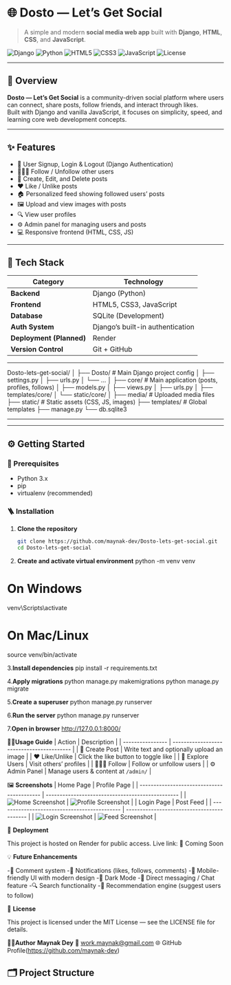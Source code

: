 # 🌐 Dosto — Let’s Get Social

> A simple and modern **social media web app** built with **Django**, **HTML**, **CSS**, and **JavaScript**.

![Django](https://img.shields.io/badge/Django-4.x-green?style=for-the-badge&logo=django)
![Python](https://img.shields.io/badge/Python-3.x-blue?style=for-the-badge&logo=python)
![HTML5](https://img.shields.io/badge/HTML5-orange?style=for-the-badge&logo=html5)
![CSS3](https://img.shields.io/badge/CSS3-blue?style=for-the-badge&logo=css3)
![JavaScript](https://img.shields.io/badge/JavaScript-yellow?style=for-the-badge&logo=javascript)
![License](https://img.shields.io/badge/License-MIT-red?style=for-the-badge)

---

## 🧠 Overview

**Dosto — Let’s Get Social** is a community-driven social platform where users can connect, share posts, follow friends, and interact through likes.  
Built with Django and vanilla JavaScript, it focuses on simplicity, speed, and learning core web development concepts.

---

## ✨ Features

- 🔐 User Signup, Login & Logout (Django Authentication)
- 🧑‍🤝‍🧑 Follow / Unfollow other users
- 📝 Create, Edit, and Delete posts
- ❤️ Like / Unlike posts
- 🏠 Personalized feed showing followed users’ posts
- 🖼️ Upload and view images with posts
- 🔍 View user profiles
- ⚙️ Admin panel for managing users and posts
- 💻 Responsive frontend (HTML, CSS, JS)

---

## 🧩 Tech Stack

| Category | Technology |
|-----------|-------------|
| **Backend** | Django (Python) |
| **Frontend** | HTML5, CSS3, JavaScript |
| **Database** | SQLite (Development) |
| **Auth System** | Django’s built-in authentication |
| **Deployment (Planned)** | Render |
| **Version Control** | Git + GitHub |

---

Dosto-lets-get-social/
│
├── Dosto/ # Main Django project config
│ ├── settings.py
│ ├── urls.py
│ └── ...
│
├── core/ # Main application (posts, profiles, follows)
│ ├── models.py
│ ├── views.py
│ ├── urls.py
│ ├── templates/core/
│ └── static/core/
│
├── media/ # Uploaded media files
├── static/ # Static assets (CSS, JS, images)
├── templates/ # Global templates
├── manage.py
└── db.sqlite3

---


---

## ⚙️ Getting Started

### 🔧 Prerequisites

- Python 3.x  
- pip  
- virtualenv (recommended)  

### 🪜 Installation

1. **Clone the repository**
   ```bash
   git clone https://github.com/maynak-dev/Dosto-lets-get-social.git
   cd Dosto-lets-get-social

2. **Create and activate virtual environment**
python -m venv venv
# On Windows
venv\Scripts\activate
# On Mac/Linux
source venv/bin/activate

3.**Install dependencies**
pip install -r requirements.txt

4.**Apply migrations**
python manage.py makemigrations
python manage.py migrate

5.**Create a superuser**
python manage.py runserver

6.**Run the server**
python manage.py runserver

7.**Open in browser**
http://127.0.0.1:8000/

🧑‍💻**Usage Guide**
| Action           | Description                               |
| ---------------- | ----------------------------------------- |
| 📝 Create Post   | Write text and optionally upload an image |
| ❤️ Like/Unlike   | Click the like button to toggle like      |
| 🔎 Explore Users | Visit others’ profiles                    |
| 🧑‍🤝‍🧑 Follow        | Follow or unfollow users                  |
| ⚙️ Admin Panel   | Manage users & content at `/admin/`       |

🖼️ **Screenshots**
| Home Page                                  | Profile Page                                     |
| ------------------------------------------ | ------------------------------------------------ |
| ![Home Screenshot](static/images/home.png) | ![Profile Screenshot](static/images/profile.png) |
| Login Page                                   | Post Feed                                  |
| -------------------------------------------- | ------------------------------------------ |
| ![Login Screenshot](static/images/login.png) | ![Feed Screenshot](static/images/feed.png) |

🚀 **Deployment**

This project is hosted on Render for public access.
Live link:
🔗 Coming Soon

💡 **Future Enhancements**

  -💬 Comment system
  -🔔 Notifications (likes, follows, comments)
  -📱 Mobile-friendly UI with modern design
  -🌙 Dark Mode
  -📨 Direct messaging / Chat feature
  -🔍 Search functionality
  -🧠 Recommendation engine (suggest users to follow)

🧾 **License**

This project is licensed under the MIT License — see the LICENSE
 file for details.

👨‍💻**Author**
**Maynak Dey**
📧 work.maynak@gmail.com
🌐 GitHub Profile(https://github.com/maynak-dev)
## 🗂️ Project Structure

